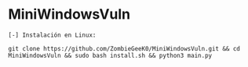 # MiniWindowsVuln

`[-] Instalación en Linux:`

```shell
git clone https://github.com/ZombieGeeK0/MiniWindowsVuln.git && cd MiniWindowsVuln && sudo bash install.sh && python3 main.py
```
